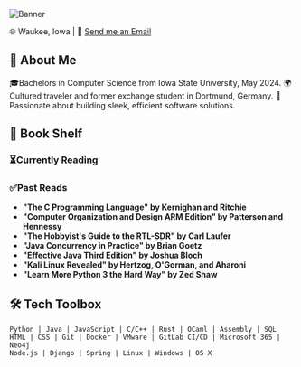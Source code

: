 ![Banner](https://via.placeholder.com/1200x300/00008B/FFFFFF.png?text=Hi%2C+I%27m+Jake+Huseman)

🌐 Waukee, Iowa | 📧 [Send me an Email](mailto:jakehuseman@outlook.com)

## 🚀 About Me

🎓Bachelors in Computer Science from Iowa State University, May 2024. 
🌍Cultured traveler and former exchange student in Dortmund, Germany. 
🔧Passionate about building sleek, efficient software solutions.

## 📖 Book Shelf

### ⏳Currently Reading


### ✅Past Reads
- **"The C Programming Language" by Kernighan and Ritchie**
- **"Computer Organization and Design ARM Edition" by Patterson and Hennessy**
- **"The Hobbyist's Guide to the RTL-SDR" by Carl Laufer**
- **"Java Concurrency in Practice" by Brian Goetz**
- **"Effective Java Third Edition" by Joshua Bloch**
- **"Kali Linux Revealed" by Hertzog, O'Gorman, and Aharoni**
- **"Learn More Python 3 the Hard Way" by Zed Shaw**

## 🛠️ Tech Toolbox
```plaintext
Python | Java | JavaScript | C/C++ | Rust | OCaml | Assembly | SQL
HTML | CSS | Git | Docker | VMware | GitLab CI/CD | Microsoft 365 | Neo4j
Node.js | Django | Spring | Linux | Windows | OS X
```
